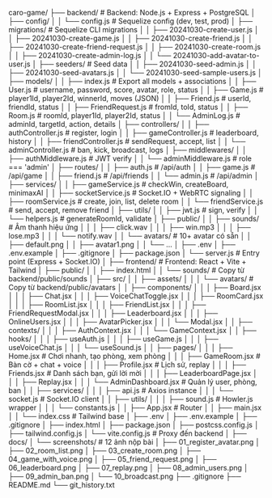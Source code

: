 caro-game/
├── backend/                          # Backend: Node.js + Express + PostgreSQL
│   ├── config/
│   │   └── config.js                 # Sequelize config (dev, test, prod)
│   ├── migrations/                   # Sequelize CLI migrations
│   │   ├── 20241030-create-user.js
│   │   ├── 20241030-create-game.js
│   │   ├── 20241030-create-friend.js
│   │   ├── 20241030-create-friend-request.js
│   │   ├── 20241030-create-room.js
│   │   ├── 20241030-create-admin-log.js
│   │   └── 20241030-add-avatar-to-user.js
│   ├── seeders/                      # Seed data
│   │   ├── 20241030-seed-admin.js
│   │   ├── 20241030-seed-avatars.js
│   │   └── 20241030-seed-sample-users.js
│   ├── models/
│   │   ├── index.js                  # Export all models + associations
│   │   ├── User.js                   # username, password, score, avatar, role, status
│   │   ├── Game.js                   # player1Id, player2Id, winnerId, moves (JSON)
│   │   ├── Friend.js                 # userId, friendId, status
│   │   ├── FriendRequest.js          # fromId, toId, status
│   │   ├── Room.js                   # roomId, player1Id, player2Id, status
│   │   └── AdminLog.js               # adminId, targetId, action, details
│   ├── controllers/
│   │   ├── authController.js         # register, login
│   │   ├── gameController.js         # leaderboard, history
│   │   ├── friendController.js       # sendRequest, accept, list
│   │   └── adminController.js        # ban, kick, broadcast, logs
│   ├── middlewares/
│   │   ├── authMiddleware.js         # JWT verify
│   │   └── adminMiddleware.js        # role === 'admin'
│   ├── routes/
│   │   ├── auth.js                   # /api/auth
│   │   ├── game.js                   # /api/game
│   │   ├── friend.js                 # /api/friends
│   │   └── admin.js                  # /api/admin
│   ├── services/
│   │   ├── gameService.js            # checkWin, createBoard, minimaxAI
│   │   ├── socketService.js          # Socket.IO + WebRTC signaling
│   │   ├── roomService.js            # create, join, list, delete room
│   │   └── friendService.js          # send, accept, remove friend
│   ├── utils/
│   │   ├── jwt.js                    # sign, verify
│   │   └── helpers.js                # generateRoomId, validate
│   ├── public/
│   │   ├── sounds/                   # Âm thanh hiệu ứng
│   │   │   ├── click.wav
│   │   │   ├── win.mp3
│   │   │   ├── lose.mp3
│   │   │   └── notify.wav
│   │   └── avatars/                  # 10+ avatar có sẵn
│   │       ├── default.png
│   │       ├── avatar1.png
│   │       └── ...
│   ├── .env
│   ├── .env.example
│   ├── .gitignore
│   ├── package.json
│   └── server.js                     # Entry point (Express + Socket.IO)
│
├── frontend/                         # Frontend: React + Vite + Tailwind
│   ├── public/
│   │   ├── index.html
│   │   └── sounds/                   # Copy từ backend/public/sounds
│   ├── src/
│   │   ├── assets/
│   │   │   └── avatars/              # Copy từ backend/public/avatars
│   │   ├── components/
│   │   │   ├── Board.jsx
│   │   │   ├── Chat.jsx
│   │   │   ├── VoiceChatToggle.jsx
│   │   │   ├── RoomCard.jsx
│   │   │   ├── RoomList.jsx
│   │   │   ├── FriendList.jsx
│   │   │   ├── FriendRequestModal.jsx
│   │   │   ├── Leaderboard.jsx
│   │   │   ├── OnlineUsers.jsx
│   │   │   ├── AvatarPicker.jsx
│   │   │   └── Modal.jsx
│   │   ├── contexts/
│   │   │   ├── AuthContext.jsx
│   │   │   └── GameContext.jsx
│   │   ├── hooks/
│   │   │   ├── useAuth.js
│   │   │   ├── useGame.js
│   │   │   ├── useVoiceChat.js
│   │   │   └── useSound.js
│   │   ├── pages/
│   │   │   ├── Home.jsx              # Chơi nhanh, tạo phòng, xem phòng
│   │   │   ├── GameRoom.jsx          # Bàn cờ + chat + voice
│   │   │   ├── Profile.jsx           # Lịch sử, replay
│   │   │   ├── Friends.jsx           # Danh sách bạn, gửi lời mời
│   │   │   ├── LeaderboardPage.jsx
│   │   │   ├── Replay.jsx
│   │   │   └── AdminDashboard.jsx    # Quản lý user, phòng, ban
│   │   ├── services/
│   │   │   ├── api.js                # Axios instance
│   │   │   └── socket.js             # Socket.IO client
│   │   ├── utils/
│   │   │   ├── sound.js              # Howler.js wrapper
│   │   │   └── constants.js
│   │   ├── App.jsx                   # Router
│   │   ├── main.jsx
│   │   └── index.css                 # Tailwind base
│   ├── .env
│   ├── .env.example
│   ├── .gitignore
│   ├── index.html
│   ├── package.json
│   ├── postcss.config.js
│   ├── tailwind.config.js
│   └── vite.config.js                # Proxy đến backend
│
├── docs/
│   └── screenshots/                  # 12 ảnh nộp bài
│       ├── 01_register_avatar.png
│       ├── 02_room_list.png
│       ├── 03_create_room.png
│       ├── 04_game_with_voice.png
│       ├── 05_friend_request.png
│       ├── 06_leaderboard.png
│       ├── 07_replay.png
│       ├── 08_admin_users.png
│       ├── 09_admin_ban.png
│       └── 10_broadcast.png
├── .gitignore
├── README.md
└── git_history.txt